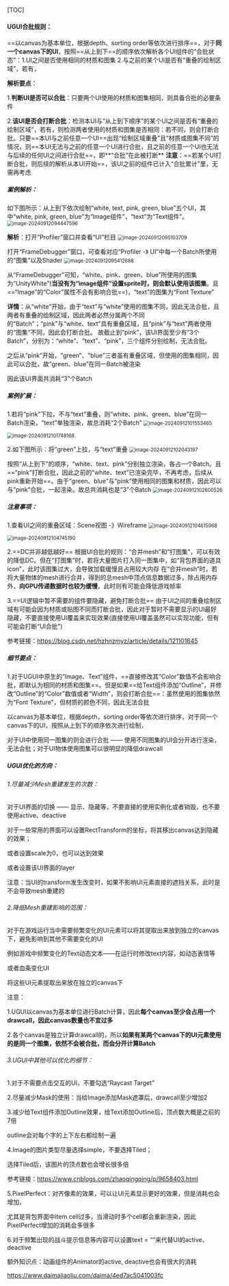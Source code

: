 [TOC]



#### UGUI合批规则：

==以canvas为基本单位，根据depth、sorting order等依次进行排序==，对于**同一个canvas下的UI**，按照==从上到下==的顺序依次解析各个UI组件的“合批状态”：1.UI之间是否使用相同的材质和图集   2.与之前的某个UI是否有“重叠的绘制区域”，若有，

**解析要点**：

1.**判断UI是否可以合批**：只要两个UI使用的材质和图集相同，则具备合批的必要条件

2.**该UI是否会打断合批**：检测本UI与“从上到下顺序”的某个UI之间是否有“重叠的绘制区域”，若有，则检测两者使用的材质和图集是否相同：若不同，则会打断合批。只要==本UI与之前任意一个UI==出现“绘制区域重叠”且“材质或图集不同”的情况，则==本UI无法与之前的任意一个UI进行合批，且之前的任意一个UI也无法与后续的任何UI之间进行合批==，即**“合批”在此被打断**
**注意**：==若某个UI打断合批，则后续的解析从本UI开始==，该UI之前的组件已计入“合批累计”里，无需再考虑

##### 案例解析：

如下图所示：从上到下依次绘制“white, text, pink, green, blue”五个UI，其中“white, pink, green, blue”为“Image组件”，“text”为“Text组件”。
<img src="https://gitee.com/kakaix892/image-host/raw/main/Typora/image-20240912094447596.png" alt="image-20240912094447596" style="zoom:80%;" />

**解析**：打开“Profiler”窗口并查看“UI”栏目
<img src="https://gitee.com/kakaix892/image-host/raw/main/Typora/image-20240912095103709.png" alt="image-20240912095103709" style="zoom:80%;" />

打开“FrameDebugger”窗口，可查看对应“Profiler -》 UI”中每一个Batch所使用的“图集”以及Shader
<img src="https://gitee.com/kakaix892/image-host/raw/main/Typora/image-20240912095412688.png" alt="image-20240912095412688" style="zoom:80%;" />

从“FrameDebugger”可知，“white、pink、green、blue”所使用的图集为“UnityWhite”(**当没有为“image组件”设置sprite时，则会默认使用该图集**。且==“Image”的“Color”属性不会有影响合批==)，“text”的图集为“Font Texture”

**详情**：从“white”开始，由于“text”与“white”使用的图集不同，因此无法合批，且两者有重叠的绘制区域，因此两者必然分属两个不同的“Batch”；“pink”与“white、text”具有重叠区域，且“pink”与“text”两者使用的“图集”不同，因此会打断合批。
故截止到“pink”，该UI界面至少有“3个Batch”，分别为：“white”、“text”、“pink”，三个组件分别绘制，无法合批。

之后从“pink”开始，“green”、“blue”三者虽有重叠区域，但使用的图集相同，因此可以合批，故“green、blue”在同一Batch被渲染

因此该UI界面共消耗“3”个Batch

##### 案例扩展：

1.若将“pink”下拉，不与“text”重叠，则“white、pink、green、blue”在同一Batch渲染，“text”单独渲染，故总消耗“2个Batch”
<img src="https://gitee.com/kakaix892/image-host/raw/main/Typora/image-20240912101553465.png" alt="image-20240912101553465" style="zoom:80%;" />

<img src="https://gitee.com/kakaix892/image-host/raw/main/Typora/image-20240912101748168.png" alt="image-20240912101748168" style="zoom:80%;" />

2.如下图所示：将“green”上拉，与“text”重叠
<img src="https://gitee.com/kakaix892/image-host/raw/main/Typora/image-20240912102043197.png" alt="image-20240912102043197" style="zoom:80%;" />

按照“从上到下”的顺序，“white、text、pink”分别独立渲染，各占一个Batch。且==“pink”打断合批，因此之前的“white、text”已渲染完毕，不再考虑，后续从pink重新开始==。由于“green、blue”与“pink”使用相同的图集和材质，因此可以与“pink”合批，一起渲染。故总共消耗也是“3”个Batch
<img src="https://gitee.com/kakaix892/image-host/raw/main/Typora/image-20240912102600526.png" alt="image-20240912102600526" style="zoom:80%;" />



##### 注意事项：

1.查看UI之间的重叠区域：Scene视图 -》Wireframe
<img src="https://gitee.com/kakaix892/image-host/raw/main/Typora/image-20240912104615968.png" alt="image-20240912104615968" style="zoom:80%;" />

<img src="https://gitee.com/kakaix892/image-host/raw/main/Typora/image-20240912104745190.png" alt="image-20240912104745190" style="zoom:80%;" />

2.==DC并非越低越好==
根据UI合批的规则：“合并mesh”和“打图集”，可以有效的降低DC。但在“打图集”时，若将大量图片打入同一图集中，如“背包界面的道具icon”，此时该图集过大，会导致加载缓慢且占用较大内存
在“合并mesh”时，若将大量物体的mesh进行合并，得到的总mesh中顶点信息数据过多，除占用内存外，**向GPU传递数据时也较为缓慢**，此时则有可能会降低游戏帧率

3.==UI逻辑中暂不需要的组件要隐藏，避免打断合批==
由于UI之间的重叠绘制区域有可能会因为材质或贴图不同而打断合批，因此对于暂时不需要显示的UI最好隐藏，不要直接使用UI覆盖来实现效果(直接使用UI覆盖虽然可以实现功能，但有可能会打断“UI合批”)

参考链接：https://blog.csdn.net/hzhnzmyz/article/details/121101645



##### 细节要点：

1.对于UGUI中原生的“Image、Text”组件，==直接修改其“Color”数值不会影响合批，即默认为相同的材质和图集==。但是如果==给Text组件添加“Outline”，并修改“Outline”的“Color”数值或者“Width”，则会打断合批==：虽然使用的图集依然为“Font Texture”，但材质的颜色不同，因此无法合批



















以canvas为基本单位，根据depth，sorting order等依次进行排序，对于同一个canvas下的UI，按照从上到下的顺序依次进行绘制，

对于UI中使用同一图集的则会进行合批 —— 使用不同图集的UI会分开进行渲染，无法合批；对于UI物体使用图集可以很明显的降低drawcall

##### UGUI优化的方向：

###### 1.尽量减少Mesh重建发生的次数：

对于UI界面的切换 —— 显示、隐藏等，不要直接的使用实例化或者销毁，也不要使用active、deactive

对于一些常用的界面可以设置RectTransform的坐标，将其移出canvas达到隐藏的效果；

或者设置scale为0，也可以达到效果

或者设置该UI界面的layer

注意：当UI的transform发生改变时，如果不影响UI元素直接的遮挡关系，此时是不会导致mesh重建的

###### 2.降低Mesh重建影响的范围：

对于在游戏运行当中需要频繁变化的UI元素可以将其提取出来放到独立的canvas下，避免影响到其他不需要变化的UI

例如游戏中频繁变化的Text动态文本——在运行时修改text内容，如动态表情等

或者血条变化UI

将这些UI元素提取出来放在独立的canvas下

注意：

1.UGUI以canvas为基本单位进行Batch计算，因此**每个canvas至少会占用一个drawcall，因此canvas数量也不宜过多**

2.各个canvas是独立计算drawcall的，所以**如果有某两个canvas下的UI元素使用的是同一个图集，依然不会被合批，而会分开计算Batch**

###### 3.UGUI中其他可以优化的细节：

1.对于不需要点击交互的UI，不要勾选“Raycast Target”

2.尽量减少Mask的使用：当给Image添加Mask遮罩后，drawcall至少增加2

3.减少给Text组件添加Outline效果，给Text添加Outline后，顶点数大概是之前的7倍

  outline会对每个字的上下左右都绘制一遍

4.Image的图片类型尽量选择simple，不要选择Tiled；

 选择Tiled后，该图片的顶点数也会增长很多倍

参考链接：https://www.cnblogs.com/zhaoqingqing/p/9658403.html

5.PixelPerfect：对齐像素的效果，可以让UI元素显示更好的效果，但是消耗也会增加，

  尤其是背包界面中item cell过多，当滑动时多个cell都会重新渲染，因此PixelPerfect增加的消耗会多很多

6.对于频繁出现的战斗提示信息等内容可以设置text = “”来代替UI的active、deactive

  额外知识点：动画组件的Animator的active, deactive也会有很大的消耗

  https://www.daimajiaoliu.com/daima/4ed7ac5041003fc









